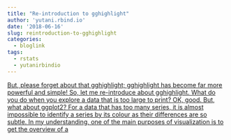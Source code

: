 ```yaml
---
title: "Re-introduction to gghighlight"
author: 'yutani.rbind.io'
date: '2018-06-16'
slug: reintroduction-to-gghighlight
categories:
  - bloglink
tags:
  - rstats
  - yutanirbindio
---
```


[But, please forget about that gghighlight; gghighlight has become far more powerful and simple! So, let me re-introduce about gghighlight. What do you do when you explore a data that is too large to print? OK, good. But, what about ggplot2? For a data that has too many series, it is almost impossible to identify a series by its colour as their differences are so subtle. In my understanding, one of the main purposes of visualization is to get the overview of a<i class="fas fa-external-link-alt"></i>](https://yutani.rbind.io/post/2018-06-16-re-intro-to-gghighlight/)

